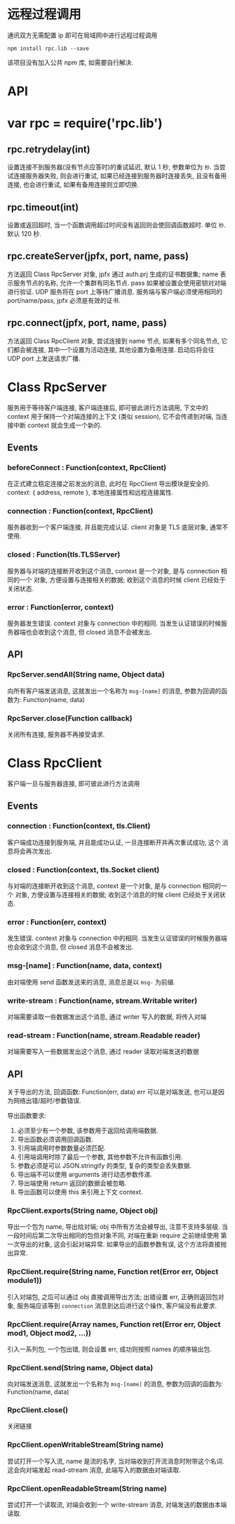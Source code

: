 # 远程过程调用

通讯双方无需配置 ip 即可在局域网中进行远程过程调用

`npm install rpc.lib --save`

该项目没有加入公共 npm 库, 如需要自行解决.


# API

# var rpc = require('rpc.lib')

## rpc.retrydelay(int)

  设置连接不到服务器(没有节点应答时)的重试延迟, 默认 1 秒, 参数单位为 `秒`.
  当尝试连接服务器失败, 则会进行重试, 如果已经连接到服务器时连接丢失, 且没有备用连接,
  也会进行重试, 如果有备用连接则立即切换.

## rpc.timeout(int)

  设置或返回超时, 当一个函数调用超过时间没有返回则会使回调函数超时. 单位 `秒`.
  默认 120 秒.

## rpc.createServer(jpfx, port, name, pass)

  方法返回 Class RpcServer 对象, jpfx 通过 auth.prj 生成的证书数据集;
  name 表示服务节点的名称, 允许一个集群有同名节点.
  pass 如果被设置会使用密钥对对端进行验证. UDP 服务将在 port 上等待广播消息.
  服务端与客户端必须使用相同的 port/name/pass, jpfx 必须是有效的证书.

## rpc.connect(jpfx, port, name, pass)

  方法返回 Class RpcClient 对象, 尝试连接到 name 节点, 如果有多个同名节点,
  它们都会被连接, 其中一个设置为活动连接, 其他设置为备用连接.
  启动后将会往 UDP port 上发送请求广播.


# Class RpcServer

  服务用于等待客户端连接, 客户端连接后, 即可彼此进行方法调用,
  下文中的 context 用于保持一个对端连接的上下文 (类似 session), 它不会传递到对端,
  当连接中断 context 就会生成一个新的.

## Events

### beforeConnect : Function(context, RpcClient)

  在正式建立稳定连接之前发出的消息, 此时在 RpcClient 导出模块是安全的.  
  context: { address, remote }, 本地连接属性和远程连接属性. 

### connection : Function(context, RpcClient)

  服务器收到一个客户端连接, 并且能完成认证.
  client 对象是 TLS 底层对象, 通常不使用.

### closed : Function(tls.TLSServer)

  服务器与对端的连接断开收到这个消息, context 是一个对象, 是与 connection 相同的一个
  对象, 方便设置与连接相关的数据; 收到这个消息的时候 client 已经处于关闭状态.

### error : Function(error, context)

  服务器发生错误. context 对象与 connection 中的相同.
  当发生认证错误的时候服务器端也会收到这个消息, 但 closed 消息不会被发出.

## API

### RpcServer.sendAll(String name, Object data)

  向所有客户端发送消息, 这就发出一个名称为 `msg-[name]` 的消息,
  参数为回调的函数为: Function(name, data)

### RpcServer.close(Function callback)

  关闭所有连接, 服务器不再接受请求.

# Class RpcClient

  客户端一旦与服务器连接, 即可彼此进行方法调用

## Events

### connection : Function(context, tls.Client)

  客户端成功连接到服务端, 并且能成功认证, 一旦连接断开并再次重试成功, 这个
  消息将会再次发出.

### closed : Function(context, tls.Socket client)

  与对端的连接断开收到这个消息, context 是一个对象, 是与 connection 相同的一个
  对象, 方便设置与连接相关的数据; 收到这个消息的时候 client 已经处于关闭状态.

### error : Function(err, context)

  发生错误. context 对象与 connection 中的相同.
  当发生认证错误的时候服务器端也会收到这个消息, 但 closed 消息不会被发出.

### msg-[name] : Function(name, data, context)

  由对端使用 send 函数发送来的消息, 消息总是以 `msg-` 为前缀.

### write-stream : Function(name, stream.Writable writer)

  对端需要读取一些数据发出这个消息, 通过 writer 写入的数据, 将传入对端

### read-stream  : Function(name, stream.Readable reader)

  对端需要写入一些数据发出这个消息, 通过 reader 读取对端发送的数据

## API

  关于导出的方法, 回调函数: Function(err, data)
  err 可以是对端发送, 也可以是因为网络出错/超时/参数错误.

导出函数要求:
1. 必须至少有一个参数, 该参数用于返回给调用端数据.
2. 导出函数必须调用回调函数.
3. 引用端调用时参数数量必须匹配.
4. 引用端调用时除了最后一个参数, 其他参数不允许有函数引用.
5. 参数必须是可以 JSON.stringify 的类型, 复杂的类型会丢失数据.
6. 导出端不可以使用 arguments 进行动态参数传递.
7. 导出端使用 return 返回的数据会被忽略.
8. 导出函数可以使用 this 来引用上下文 context.

### RpcClient.exports(String name, Object obj)

  导出一个包为 name, 导出给对端; obj 中所有方法会被导出, 注意不支持多层级.
  当一段时间后第二次导出相同的包但对象不同, 对端在重新 require 之前继续使用
  第一次导出的对象, 这会引起对端异常.
  如果导出的函数参数有误, 这个方法将直接抛出异常.

### RpcClient.require(String name, Function ret(Error err, Object module1))

  引入对端包, 之后可以通过 obj 直接调用导出方法; 出错设置 err, 正确则返回包对象,
  服务端应该等到 `connection` 消息到达后进行这个操作, 客户端没有此要求.

### RpcClient.require(Array names, Function ret(Error err, Object mod1, Object mod2, ...))

  引入一系列包, 一个包出错, 则会设置 err, 成功则按照 names 的顺序输出包.

### RpcClient.send(String name, Object data)

  向对端发送消息, 这就发出一个名称为 `msg-[name]` 的消息,
  参数为回调的函数为: Function(name, data)

### RpcClient.close()

  关闭链接

### RpcClient.openWritableStream(String name)

  尝试打开一个写入流, name 是流的名字, 当对端收到打开流消息时附带这个名词.
  这会向对端发起 read-stream 消息, 此端写入的数据由对端读取.

### RpcClient.openReadableStream(String name)

  尝试打开一个读取流, 对端会收到一个 write-stream 消息, 对端发送的数据由本端读取.
